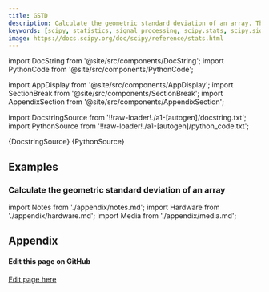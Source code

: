 ```yaml
---
title: GSTD
description: Calculate the geometric standard deviation of an array. The geometric standard deviation describes the spread of a set of numbers where the geometric mean is preferred. It is a multiplicative factor, and so a dimensionless quantity.  It is defined as the exponent of the standard deviation of ``log(a)``. Mathematically the population geometric standard deviation can be evaluated as      gstd = exp(std(log(a)))  .. versionadded 1.3.0
keywords: [scipy, statistics, signal processing, scipy.stats, scipy.signal, scipy.stats.gstd]
image: https://docs.scipy.org/doc/scipy/reference/stats.html
---
```


[//]: # (Custom component imports)

import DocString from '@site/src/components/DocString';
import PythonCode from '@site/src/components/PythonCode';

import AppDisplay from '@site/src/components/AppDisplay';
import SectionBreak from '@site/src/components/SectionBreak';
import AppendixSection from '@site/src/components/AppendixSection';

[//]: # (Docstring)

import DocstringSource from '!!raw-loader!./a1-[autogen]/docstring.txt';
import PythonSource from '!!raw-loader!./a1-[autogen]/python_code.txt';


<DocString>{DocstringSource}</DocString>
<PythonCode GLink='SCIPY/stats/GSTD/GSTD.py'>{PythonSource}</PythonCode>


<SectionBreak />

    

[//]: # (Examples)

## Examples

### Calculate the geometric standard deviation of an array

<AppDisplay 
  GLink='SCIPY/stats/GSTD'
  nodeLabel='GSTD'>
</AppDisplay>

<SectionBreak />

    

[//]: # (Appendix)

import Notes from './appendix/notes.md';
import Hardware from './appendix/hardware.md';
import Media from './appendix/media.md';

## Appendix

<AppendixSection index={0} folderPath='nodes/SCIPY/stats/GSTD/appendix/'><Notes /></AppendixSection>
<AppendixSection index={1} folderPath='nodes/SCIPY/stats/GSTD/appendix/'><Hardware /></AppendixSection>
<AppendixSection index={2} folderPath='nodes/SCIPY/stats/GSTD/appendix/'><Media /></AppendixSection>

<SectionBreak />

[//]: # (Edit page on GitHub)

#### Edit this page on GitHub

[Edit page here](https://github.com/flojoy-ai/docs/tree/main/docs/nodes/SCIPY/STATS/GSTD)

